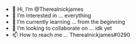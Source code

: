 - 👋 Hi, I’m @Therealnickjames
- 👀 I’m interested in ... everything
- 🌱 I’m currently learning ... from the beginning
- 💞️ I’m looking to collaborate on ... idk yet 
- 📫 How to reach me ... Therealnickjames#0290

<!---
Therealnickjames/Therealnickjames is a ✨ special ✨ repository because its `README.md` (this file) appears on your GitHub profile.
You can click the Preview link to take a look at your changes.
--->
